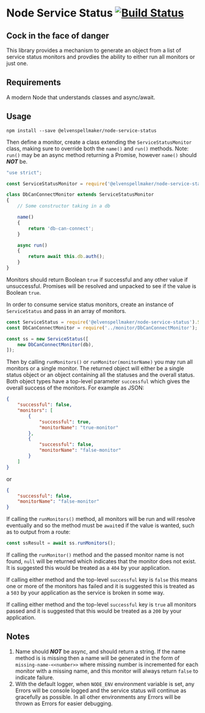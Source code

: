 Node Service Status [![Build Status](https://travis-ci.com/ElvenSpellmaker/node-service-status.svg?branch=master)](https://travis-ci.com/ElvenSpellmaker/node-service-status)
===================

Cock in the face of danger
------------

This library provides a mechanism to generate an object from a list of service
status monitors and provdies the ability to either run all monitors or just one.

Requirements
------------

A modern Node that understands classes and async/await.

Usage
-----

`npm install --save @elvenspellmaker/node-service-status`

Then define a monitor, create a class extending the `ServiceStatusMonitor`
class, making sure to override both the `name()` and `run()` methods.
Note: `run()` may be an async method returning a Promise, however `name()`
should ***NOT*** be.
```js
"use strict";

const ServiceStatusMonitor = require('@elvenspellmaker/node-service-status').ServiceStatusMonitor;

class DbCanConnectMonitor extends ServiceStatusMonitor
{
	// Some constructor taking in a db

	name()
	{
		return 'db-can-connect';
	}

	async run()
	{
		return await this.db.auth();
	}
}
```

Monitors should return Boolean `true` if successful and any other value if
unsuccessful. Promises will be resolved and unpacked to see if the value is
Boolean `true`.

In order to consume service status monitors, create an instance of
`ServiceStatus` and pass in an array of monitors.
```js
const ServiceStatus = require('@elvenspellmaker/node-service-status').ServiceStatus;
const DbCanConnectMonitor = require('../monitor/DbCanConnectMonitor');

const ss = new ServiceStatus([
	new DbCanConnectMonitor(db),
]);
```

Then by calling `runMonitors()` or `runMonitor(monitorName)` you may run all
monitors or a single monitor. The returned object will either be a single status
object or an object containing all the statuses and the overall status.
Both object types have a top-level parameter `successful` which gives the
overall success of the monitors.
For example as JSON:
```json
{
	"successful": false,
	"monitors": [
		{
			"successful": true,
			"monitorName": "true-monitor"
		},
		{
			"successful": false,
			"monitorName": "false-monitor"
		}
	]
}
```
or
```json
{
	"successful": false,
	"monitorName": "false-monitor"
}
```

If calling the `runMonitors()` method, all monitors will be run and will resolve
eventually and so the method must be `await`ed if the value is wanted, such as
to output from a route:
```js
const ssResult = await ss.runMonitors();
```

If calling the `runMonitor()` method and the passed monitor name is not found,
`null` will be returned which indicates that the monitor does not exist.
It is suggested this would be treated as a `404` by your application.

If calling either method and the top-level `successful` key is `false`
this means one or more of the monitors has failed and it is suggested this is
treated as a `503` by your application as the service is broken in some way.

If calling either method and the top-level `successful` key is `true` all
monitors passed and it is suggested that this would be treated as a `200` by
your application.

## Notes

1. Name should ***NOT*** be async, and should return a string. If the name
   method is is missing then a name will be generated in the form of
   `missing-name-<<number>>` where missing number is incremented for each
   monitor with a missing name, and this monitor will always return `false`
   to indicate failure.
2. With the default logger, when `NODE_ENV` environment variable is set, any
   Errors will be console logged and the service status will continue as
   gracefully as possible. In all other environments any Errors will be thrown
   as Errors for easier debugging.
